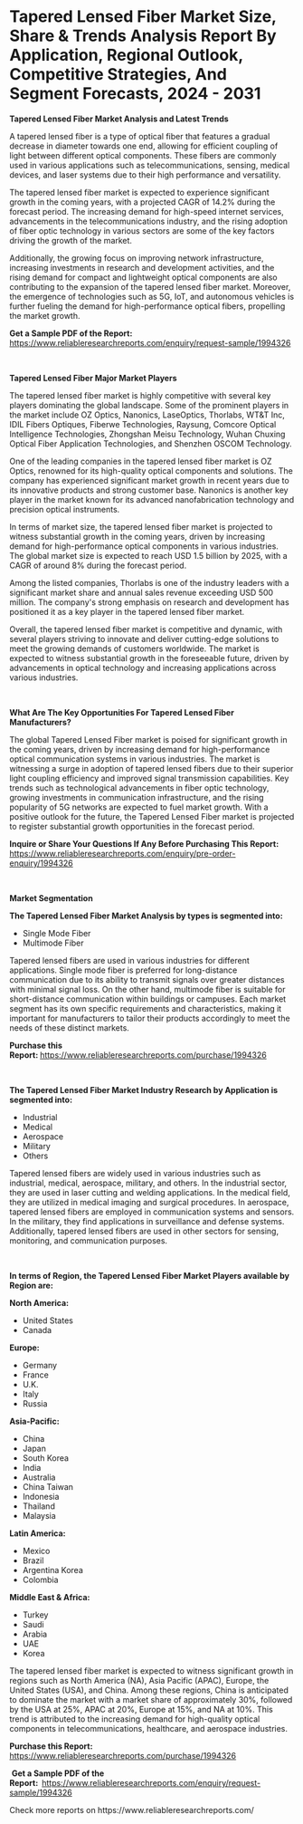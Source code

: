 <p><h1>Tapered Lensed Fiber Market Size, Share & Trends Analysis Report By Application, Regional Outlook, Competitive Strategies, And Segment Forecasts, 2024 - 2031</h1></p><p><strong>Tapered Lensed Fiber Market Analysis and Latest Trends</strong></p>
<p><p>A tapered lensed fiber is a type of optical fiber that features a gradual decrease in diameter towards one end, allowing for efficient coupling of light between different optical components. These fibers are commonly used in various applications such as telecommunications, sensing, medical devices, and laser systems due to their high performance and versatility.</p><p>The tapered lensed fiber market is expected to experience significant growth in the coming years, with a projected CAGR of 14.2% during the forecast period. The increasing demand for high-speed internet services, advancements in the telecommunications industry, and the rising adoption of fiber optic technology in various sectors are some of the key factors driving the growth of the market.</p><p>Additionally, the growing focus on improving network infrastructure, increasing investments in research and development activities, and the rising demand for compact and lightweight optical components are also contributing to the expansion of the tapered lensed fiber market. Moreover, the emergence of technologies such as 5G, IoT, and autonomous vehicles is further fueling the demand for high-performance optical fibers, propelling the market growth.</p></p>
<p><strong>Get a Sample PDF of the Report:&nbsp;</strong> <a href="https://www.reliableresearchreports.com/enquiry/request-sample/1994326">https://www.reliableresearchreports.com/enquiry/request-sample/1994326</a></p>
<p>&nbsp;</p>
<p><strong>Tapered Lensed Fiber Major Market Players</strong></p>
<p><p>The tapered lensed fiber market is highly competitive with several key players dominating the global landscape. Some of the prominent players in the market include OZ Optics, Nanonics, LaseOptics, Thorlabs, WT&T Inc, IDIL Fibers Optiques, Fiberwe Technologies, Raysung, Comcore Optical Intelligence Technologies, Zhongshan Meisu Technology, Wuhan Chuxing Optical Fiber Application Technologies, and Shenzhen OSCOM Technology.</p><p>One of the leading companies in the tapered lensed fiber market is OZ Optics, renowned for its high-quality optical components and solutions. The company has experienced significant market growth in recent years due to its innovative products and strong customer base. Nanonics is another key player in the market known for its advanced nanofabrication technology and precision optical instruments.</p><p>In terms of market size, the tapered lensed fiber market is projected to witness substantial growth in the coming years, driven by increasing demand for high-performance optical components in various industries. The global market size is expected to reach USD 1.5 billion by 2025, with a CAGR of around 8% during the forecast period.</p><p>Among the listed companies, Thorlabs is one of the industry leaders with a significant market share and annual sales revenue exceeding USD 500 million. The company's strong emphasis on research and development has positioned it as a key player in the tapered lensed fiber market.</p><p>Overall, the tapered lensed fiber market is competitive and dynamic, with several players striving to innovate and deliver cutting-edge solutions to meet the growing demands of customers worldwide. The market is expected to witness substantial growth in the foreseeable future, driven by advancements in optical technology and increasing applications across various industries.</p></p>
<p>&nbsp;</p>
<p><strong>What Are The Key Opportunities For Tapered Lensed Fiber Manufacturers?</strong></p>
<p><p>The global Tapered Lensed Fiber market is poised for significant growth in the coming years, driven by increasing demand for high-performance optical communication systems in various industries. The market is witnessing a surge in adoption of tapered lensed fibers due to their superior light coupling efficiency and improved signal transmission capabilities. Key trends such as technological advancements in fiber optic technology, growing investments in communication infrastructure, and the rising popularity of 5G networks are expected to fuel market growth. With a positive outlook for the future, the Tapered Lensed Fiber market is projected to register substantial growth opportunities in the forecast period.</p></p>
<p><strong>Inquire or Share Your Questions If Any Before Purchasing This Report:</strong> <a href="https://www.reliableresearchreports.com/enquiry/pre-order-enquiry/1994326">https://www.reliableresearchreports.com/enquiry/pre-order-enquiry/1994326</a></p>
<p>&nbsp;</p>
<p><strong>Market Segmentation</strong></p>
<p><strong>The Tapered Lensed Fiber Market Analysis by types is segmented into:</strong></p>
<p><ul><li>Single Mode Fiber</li><li>Multimode Fiber</li></ul></p>
<p><p>Tapered lensed fibers are used in various industries for different applications. Single mode fiber is preferred for long-distance communication due to its ability to transmit signals over greater distances with minimal signal loss. On the other hand, multimode fiber is suitable for short-distance communication within buildings or campuses. Each market segment has its own specific requirements and characteristics, making it important for manufacturers to tailor their products accordingly to meet the needs of these distinct markets.</p></p>
<p><strong>Purchase this Report:&nbsp;</strong><a href="https://www.reliableresearchreports.com/purchase/1994326">https://www.reliableresearchreports.com/purchase/1994326</a></p>
<p>&nbsp;</p>
<p><strong>The Tapered Lensed Fiber Market Industry Research by Application is segmented into:</strong></p>
<p><ul><li>Industrial</li><li>Medical</li><li>Aerospace</li><li>Military</li><li>Others</li></ul></p>
<p><p>Tapered lensed fibers are widely used in various industries such as industrial, medical, aerospace, military, and others. In the industrial sector, they are used in laser cutting and welding applications. In the medical field, they are utilized in medical imaging and surgical procedures. In aerospace, tapered lensed fibers are employed in communication systems and sensors. In the military, they find applications in surveillance and defense systems. Additionally, tapered lensed fibers are used in other sectors for sensing, monitoring, and communication purposes.</p></p>
<p>&nbsp;</p>
<p><strong>In terms of Region, the Tapered Lensed Fiber Market Players available by Region are:</strong></p>
<p>
    <p> <strong> North America: </strong>
        <ul>
            <li>United States</li>
            <li>Canada</li>
        </ul>
        </p> 
    <p> <strong> Europe: </strong>
        <ul>
            <li>Germany</li>
            <li>France</li>
            <li>U.K.</li>
            <li>Italy</li>
            <li>Russia</li>
        </ul>
        </p> 
    <p> <strong> Asia-Pacific: </strong>
        <ul>
            <li>China</li>
            <li>Japan</li>
            <li>South Korea</li>
            <li>India</li>
            <li>Australia</li>
            <li>China Taiwan</li>
            <li>Indonesia</li>
            <li>Thailand</li>
            <li>Malaysia</li>
        </ul>
        </p> 
    <p> <strong> Latin America: </strong>
        <ul>
            <li>Mexico</li>
            <li>Brazil</li>
            <li>Argentina Korea</li>
            <li>Colombia</li>
        </ul>
        </p> 
    <p> <strong> Middle East & Africa: </strong>
        <ul>
            <li>Turkey</li>
            <li>Saudi</li>
            <li>Arabia</li>
            <li>UAE</li>
            <li>Korea</li>
        </ul>
    </p>
    </p>
<p><p>The tapered lensed fiber market is expected to witness significant growth in regions such as North America (NA), Asia Pacific (APAC), Europe, the United States (USA), and China. Among these regions, China is anticipated to dominate the market with a market share of approximately 30%, followed by the USA at 25%, APAC at 20%, Europe at 15%, and NA at 10%. This trend is attributed to the increasing demand for high-quality optical components in telecommunications, healthcare, and aerospace industries.</p></p>
<p><strong>Purchase this Report: </strong><a href="https://www.reliableresearchreports.com/purchase/1994326">https://www.reliableresearchreports.com/purchase/1994326</a></p>
<p>&nbsp;<strong>Get a Sample PDF of the Report:&nbsp;&nbsp;</strong><a href="https://www.reliableresearchreports.com/enquiry/request-sample/1994326">https://www.reliableresearchreports.com/enquiry/request-sample/1994326</a></p>
<p><strong></strong></p>
<p>Check more reports on https://www.reliableresearchreports.com/</p>